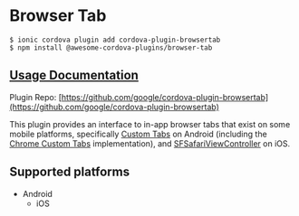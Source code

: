 # Browser Tab

```
$ ionic cordova plugin add cordova-plugin-browsertab
$ npm install @awesome-cordova-plugins/browser-tab
```

## [Usage Documentation](https://danielsogl.gitbook.io/awesome-cordova-plugins/plugins/browser-tab/)

Plugin Repo: [https://github.com/google/cordova-plugin-browsertab](https://github.com/google/cordova-plugin-browsertab)

This plugin provides an interface to in-app browser tabs that exist on some mobile platforms, specifically [Custom Tabs](http://developer.android.com/tools/support-library/features.html#custom-tabs) on Android (including the [Chrome Custom Tabs](https://developer.chrome.com/multidevice/android/customtabs) implementation), and [SFSafariViewController](https://developer.apple.com/library/ios/documentation/SafariServices/Reference/SFSafariViewController_Ref/) on iOS.

## Supported platforms

- Android
  - iOS
  


